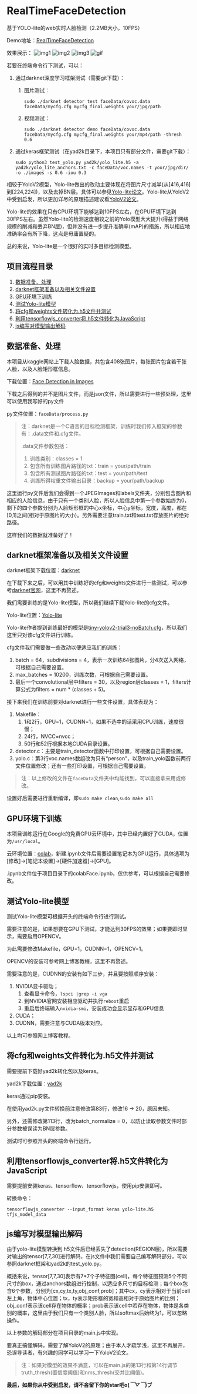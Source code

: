 # RealTimeFaceDetection
基于YOLO-lite的web实时人脸检测（2.2MB大小，10FPS）

Demo地址：[RealTimeFaceDetection](https://mxzf0213.github.io/RealTimeFaceDetection/)

效果展示：
![img1](./images/13.jpg)
![img2](./images/287.jpg)
![img3](./images/keras.jpg)
![gif](./images/drama.gif)

若要在终端命令行下测试，可以：

1. 通过darknet深度学习框架测试（需要git下载）：

   1. 图片测试：

      `sudo ./darknet detector test faceData/covoc.data faceData/mycfg.cfg mycfg_final.weights your/jpg/path`

   2. 视频测试：

      `sudo ./darknet detector demo faceData/covoc.data faceData/mycfg.cfg mycfg_final.weights your/mp4/path -thresh 0.6`

2. 通过keras框架测试（在yad2k目录下，本项目只有部分文件，需要git下载）：

   `sudo python3 test_yolo.py yad2k/yolo_lite.h5 -a yad2k/yolo_lite_anchors.txt -c faceData/voc.names -t your/jpg/dir/ -o ./images -s 0.6 -iou 0.3`

相较于YoloV2模型，Yolo-lite做出的改动主要体现在将图片尺寸减半(从[416,416]到[224,224])，以及去掉BN层。具体可以参见[Yolo-lite论文](https://arxiv.org/pdf/1811.05588.pdf)。Yolo-lite从YoloV2中受到启发，所以更加详尽的原理描述建议看[YoloV2论文](https://arxiv.org/abs/1612.08242)。

Yolo-lite的效果在只有CPU环境下能够达到10FPS左右，在GPU环境下达到30FPS左右。虽然Yolo-lite的检测速度相较之前的Yolo模型大大提升(得益于网络规模的削减和丢弃BN层)，但并没有进一步提升准确率(mAP)的措施，所以相应地准确率会有所下降，这点是毋庸置疑的。

总的来说，Yolo-lite是一个很好的实时多目标检测模型。

<h2>项目流程目录</h2>


1. [数据准备、处理](#1)
2. [darknet框架准备以及相关文件设置](#2)
3. [GPU环境下训练](#3)
4. [测试Yolo-lite模型](#4)
5. [将cfg和weights文件转化为.h5文件并测试](#5)
6. [利用tensorflowjs_converter将.h5文件转化为JavaScript](#6)
7. [js编写对模型输出解码](#7)

<h2 id="1">数据准备、处理</h2>

本项目从kaggle网站上下载人脸数据，共包含408张图片，每张图片包含若干张人脸，以及人脸矩形框信息。

下载位置：[Face Detection in Images](https://www.kaggle.com/dataturks/face-detection-in-images)

下载之后得到的并不是图片文件，而是json文件，所以需要进行一些预处理，这里可以使用我写好的py文件

py文件位置：`faceData/process.py`

>  注：darknet是一个C语言的目标检测框架，训练时我们传入框架的参数有：.data文件和.cfg文件。
>
> .data文件参数包括：
>
> 1. 训练类别：classes = 1
> 2. 包含所有训练图片路径的txt：train = your/path/train
> 3. 包含所有测试图片路径的txt：test = your/path/test
> 4. 训练所得权重文件输出目录：backup = your/path/backup

这里运行py文件后我们会得到一个JPEGImages和labels文件夹，分别包含图片和相应的人脸信息，由于只有一个类别人脸，所以人脸信息中第一个参数始终为0，剩下的四个参数分别为人脸矩形框的中心x坐标，中心y坐标，宽度，高度，都在[0,1]之间(相对于原图片的大小)。另外需要注意train.txt和test.txt存放图片的绝对路径。

这样我们的数据就准备好了！

<h2 id="2">darknet框架准备以及相关文件设置</h2>


darknet框架下载位置：[darknet](https://github.com/pjreddie/darknet)

在下载下来之后，可以用其中训练好的cfg和weights文件进行一些测试，可以参考[darknet官网](https://pjreddie.com/darknet/)，这里不再赘述。

我们需要训练的是Yolo-lite模型，所以我们继续下载Yolo-lite的cfg文件。

Yolo-lite位置：[Yolo-lite](https://github.com/reu2018DL/YOLO-LITE)

Yolo-lite作者提到训练最好的模型是[tiny-yolov2-trial3-noBatch.cfg](https://github.com/reu2018DL/YOLO-LITE/blob/master/cfg/tiny-yolov2-trial3-noBatch.cfg)，所以我们这里只对该cfg文件进行训练。

cfg文件我们需要做一些改动以便适应我们的训练：

1. batch = 64，subdivisions = 4，表示一次训练64张图片，分4次送入网络，可根据自己需要设置。
2. max_batches = 10200，训练次数，可根据自己需要设置。
3. 最后一个convolutional层中filters = 30，以及region层classes = 1，filters计算公式为filters = num *  (classes + 5)。

接下来我们在训练前要对darknet进行一些文件设置，具体表现为：

1. Makefile：
   1. 1和2行，GPU=1，CUDNN=1，如果不选中的话采用CPU训练，速度很慢；
   2. 24行，NVCC=nvcc；
   3. 50行和52行根据本地CUDA目录设置。
2. detector.c：主要是train_detector函数中打印设置，可根据自己需要设置。
3. yolo.c：第3行voc.names数组改为只有“person”，以及train_yolo函数前两行文件位置修改；还有一些打印设置，可根据自己需要设置。

> 注：以上修改的文件在`faceData`文件夹中均能找到，可以直接拿来用或修改。

设置好后需要进行重新编译，即`sudo make clean`,`sudo make all`

<h2 id="3">GPU环境下训练</h2>


本项目训练运行在Google的免费GPU云环境中，其中已经内置好了CUDA，位置为`/usr/local`。

云环境位置：[colab](http://colab.research.google.com/)，新建.ipynb文件后需要设置笔记本为GPU运行，具体选项为[修改]->[笔记本设置]->[硬件加速器]->[GPU]。

.ipynb文件位于项目目录下的colabFace.ipynb，仅供参考，可以根据自己需要修改。

<h2 id="4">测试Yolo-lite模型</h2>


测试Yolo-lite模型可根据开头的终端命令行进行测试。

需要注意的是，如果想要在GPU下测试，才能达到30FPS的效果；如果要即时显示，需要启用OPENCV。

为此需要修改Makefile，GPU=1，CUDNN=1，OPENCV=1。

OPENCV的安装可参考网上博客教程，这里不再赘述。

需要注意的是，CUDNN的安装有如下三步，并且要按照顺序安装：

1. NVIDIA显卡驱动；
   1. 查看显卡命令，`lspci |grep -i vga`
   2. 到NVIDIA官网安装相应驱动并执行`reboot`重启
   3. 重启后终端输入`nvidia-smi`，安装成功会显示显存和GPU信息
2. CUDA；
3. CUDNN，需要注意与CUDA版本对应。

以上均可参照网上博客教程。

<h2 id="5">将cfg和weights文件转化为.h5文件并测试</h2>



需要提前下载好yad2k转化包以及keras。

yad2k下载位置：[yad2k](https://github.com/allanzelener/YAD2K)

keras通过pip安装。

在使用yad2k.py文件转换前注意修改第83行，修改16 -> 20，原因未知。

另外，还需修改第113行，改为batch_normalize = 0，以防止读取参数文件时部分参数被误读为BN层参数。

测试时可参照开头的终端命令行运行。

<h2 id="6">利用tensorflowjs_converter将.h5文件转化为JavaScript</h2>



需要提前安装keras、tensorflow、tensorflowjs，使用pip安装即可。

转换命令：

`tensorflowjs_converter --input_format keras yolo-lite.h5 tfjs_model_data`

<h2 id="7">js编写对模型输出解码</h2>



由于yolo-lite模型转换到.h5文件后已经丢失了detection(REGION层)，所以需要对输出的tensor[7,7,30]进行解码，在js文件中我们需要自己编写解码部分，可以参照darknet框架和yad2k的test_yolo.py。

概括来说，tensor[7,7,30]表示有7*7个子特征图(cell)，每个特征图预测5个不同尺寸的box，通过anchors数组进行控制，以适应多尺寸的目标检测；每个box包含6个参数，分别为[cx,cy,tx,ty,obj_conf,prob]；其中cx，cy表示相对于当前cell左上角，物体中心位置；tx，ty表示矩形框的宽和高相对于原始图片的比例；obj_conf表示该cell存在物体的概率；prob表示该cell中若存在物体，物体是各类别的概率，这里由于我们只有一个类别人脸，所以softmax后始终为1，可以忽略操作。

以上参数的解码部分在项目目录的main.js中实现。

要真正搞懂解码，需要了解YoloV2的原理；由于本人才疏学浅，这里不再展开，恐误导读者，有兴趣的同学可以学习一下YoloV2论文。

> 注：如果对模型的效果不满意，可以在main.js的第13行和第14行调节truth_thresh(置信度阈值)和nms_thresh(交并比阈值)。

<b>最后，如果你从中受到启发，请不吝留下你的star吧o(*￣▽￣*)ブ</b>
